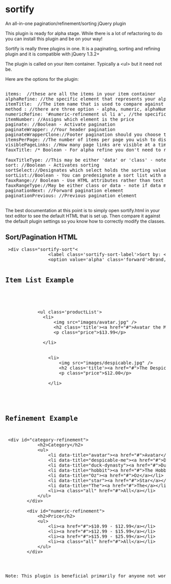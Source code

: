 sortify
=======

An all-in-one pagination/refinement/sorting jQuery plugin 


This plugin is ready for alpha stage. While there is a lot of refactoring to do you can install this plugin and be on your way!

Sortify is really three plugins in one. It is a paginating, sorting and refining plugin and it is compatible with jQuery 1.3.2+

The plugin is called on your item container. Typically a &lt;ul&gt; but it need not be.

Here are the options for the plugin:
<pre>

items:  //these are all the items in your item container
alphaRefine: //the specific element that represents your alpha refine text
itemTitle:  //The item name that is used to compare against the alphaRefine text
method : //there are three option - alpha, numeric, alphaNumeric
numericRefine: '#numeric-refinement ul li a', //the specific element that represents your numeric refine ranges
itemNumber: //Assigns which element is the price
paginate: //Boolean - Activate pagination
paginateWrapper: //Your header pagination
paginateWrapperClone://Footer pagination should you choose to use it
itemsPerPage: //The number of items per page you wish to display
visiblePageLinks: //How many page links are visible at a time
fauxTitle: /* Boolean - For alpha refine you don't need to rely solely on the the text of your element. You can assign other attributes to be representative of what should be refined against*/

fauxTitleType: //This may be either 'data' or 'class' - note if data then data attribute must be data-title
sort: //Boolean - Activates sorting
sortSelect://Designates which select holds the sorting values
sortList://Boolean - You can predesignate a sort list with a pre-set order if you'd like
fauxRange:// Boolean - Use HTML attributes rather than text for numeric refining, same as fauxTitle for alpha refining 
fauxRangeType://May be either class or data - note if data must be data-filter
paginationNext: //Forward pagination element
paginationPrevious: //Previous pagination element

</pre>


The best documentation at this point is to simply open sortify.html in your text editor to see the default HTML that is set up. Then compare it against the default plugin settings so you know how to correctly modify the classes.


Sort/Pagination HTML
--------------------
<pre>
 &gt;div class="sortify-sort"&lt;
                &lt;label class='sortify-sort-label'&gt;Sort by: &lt;/label&gt;&lt;select class="sortify-select"&gt;
                &lt;option value='alpha' class='forward'&gt;Brand, A - Z</option&gt;
                &lt;option value='alpha' class='reverse'&gt;Brand, Z - A</option&gt;
                &lt;option value='numeric' class='forward'&gt;Price, Low to High&lt;/option&gt;
                &lt;option value='numeric' class='reverse'&gt;Price, High to Low&lt;/option&gt;
            &lt;/select&gt;
            &lt;/div&gt;
        &lt;div class="sortify-pagination clone"&gt;&lt;div class="pagination"&gt;&lt;/div&gt;&lt;/div&gt;
</pre>

Item List Example
-----------------

<pre>

<br/>            &lt;ul class='productList'&gt;<br/>              &lt;li&gt;<br/>                  &lt;img src=&quot;images/avatar.jpg&quot; /&gt;<br/>                  &lt;h2 class='title'&gt;&lt;a href=&quot;#&quot;&gt;Avatar the Movie&lt;/a&gt;&lt;/h2&gt;<br/>                  &lt;p class=&quot;price&quot;&gt;$13.99&lt;/p&gt;<br/><br/>              &lt;/li&gt;<br/><br/><br/>                &lt;li&gt;<br/>                    &lt;img src=&quot;images/despicable.jpg&quot; /&gt;<br/>                    &lt;h2 class='title'&gt;&lt;a href=&quot;#&quot;&gt;The Despicable Me&lt;/a&gt;&lt;/h2&gt;<br/>                    &lt;p class=&quot;price&quot;&gt;$12.00&lt;/p&gt;<br/><br/>                &lt;/li&gt;

</pre>


Refinement Example
-------------------
<pre>
 &lt;div id=&quot;category-refinement&quot;&gt;<br/>            &lt;h2&gt;Category&lt;/h2&gt;<br/>            &lt;ul&gt;<br/>                &lt;li data-title=&quot;avatar&quot;&gt;&lt;a href=&quot;#&quot;&gt;Avatar&lt;/a&gt;&lt;/li&gt;<br/>                &lt;li data-title=&quot;despicable-me&quot;&gt;&lt;a href=&quot;#&quot;&gt;Despicable You&lt;/a&gt;&lt;/li&gt;<br/>                &lt;li data-title=&quot;duck-dynasty&quot;&gt;&lt;a href=&quot;#&quot;&gt;Duck Dynasty&lt;/a&gt;&lt;/li&gt;<br/>                &lt;li data-title=&quot;hobbit&quot;&gt;&lt;a href=&quot;#&quot;&gt;The Hobbit&lt;/a&gt;&lt;/li&gt;<br/>                &lt;li data-title=&quot;Oz&quot;&gt;&lt;a href=&quot;#&quot;&gt;Oz&lt;/a&gt;&lt;/li&gt;<br/>                &lt;li data-title=&quot;star&quot;&gt;&lt;a href=&quot;#&quot;&gt;Star&lt;/a&gt;&lt;/li&gt;<br/>                &lt;li data-title=&quot;The&quot;&gt;&lt;a href=&quot;#&quot;&gt;The&lt;/a&gt;&lt;/li&gt;<br/>                &lt;li&gt;&lt;a class=&quot;all&quot; href=&quot;#&quot;&gt;All&lt;/a&gt;&lt;/li&gt;<br/>            &lt;/ul&gt;<br/>        &lt;/div&gt;<br/><br/>        &lt;div id=&quot;numeric-refinement&quot;&gt;<br/>            &lt;h2&gt;Price&lt;/h2&gt;<br/>            &lt;ul&gt;<br/>                &lt;li&gt;&lt;a href=&quot;#&quot;&gt;$10.99 - $12.99&lt;/a&gt;&lt;/li&gt;<br/>                &lt;li&gt;&lt;a href=&quot;#&quot;&gt;$12.99 - $15.99&lt;/a&gt;&lt;/li&gt;<br/>                &lt;li&gt;&lt;a href=&quot;#&quot;&gt;$15.99 - $25.99&lt;/a&gt;&lt;/li&gt;<br/>                &lt;li&gt;&lt;a class=&quot;all&quot; href=&quot;#&quot;&gt;All&lt;/a&gt;&lt;/li&gt;<br/>            &lt;/ul&gt;<br/>        &lt;/div&gt;
</pre>


<p>Note: This plugin is beneficial primarily for anyone not working in an eCommerce platform seeing as how all of this functionality is default out of the box for most eCommerce platforms.</p>

